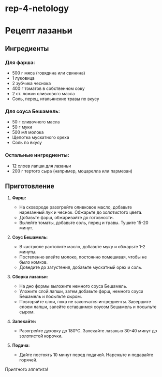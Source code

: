 # rep-4-netology
 
# Рецепт лазаньи

## Ингредиенты

### Для фарша:
- 500 г мяса (говядина или свинина)
- 1 луковица
- 2 зубчика чеснока
- 400 г томатов в собственном соку
- 2 ст. ложки оливкового масла
- Соль, перец, итальянские травы по вкусу

### Для соуса Бешамель:
- 50 г сливочного масла
- 50 г муки
- 500 мл молока
- Щепотка мускатного ореха
- Соль по вкусу

### Остальные ингредиенты:
- 12 слоев лапши для лазаньи
- 200 г тертого сыра (например, моцарелла или пармезан)

## Приготовление

1. **Фарш:**
   - На сковороде разогрейте оливковое масло, добавьте нарезанный лук и чеснок. Обжарьте до золотистого цвета.
   - Добавьте фарш, обжаривайте до готовности.
   - Вылейте томаты, добавьте соль, перец и травы. Тушите 15-20 минут.

2. **Соус Бешамель:**
   - В кастрюле растопите масло, добавьте муку и обжарьте 1-2 минуты.
   - Постепенно влейте молоко, постоянно помешивая, чтобы не было комков.
   - Доведите до загустения, добавьте мускатный орех и соль.

3. **Сборка лазаньи:**
   - На дно формы выложите немного соуса Бешамель.
   - Уложите слой лапши, затем добавьте фарш, немного соуса Бешамель и посыпьте сыром.
   - Повторяйте слои, пока не закончатся ингредиенты. Завершите слоем лапши, залейте оставшимся соусом Бешамель и посыпьте сыром.

4. **Запекайте:**
   - Разогрейте духовку до 180°C. Запекайте лазанью 30-40 минут до золотистой корочки.

5. **Подача:**
   - Дайте постоять 10 минут перед подачей. Нарежьте и подавайте горячей.

Приятного аппетита!
